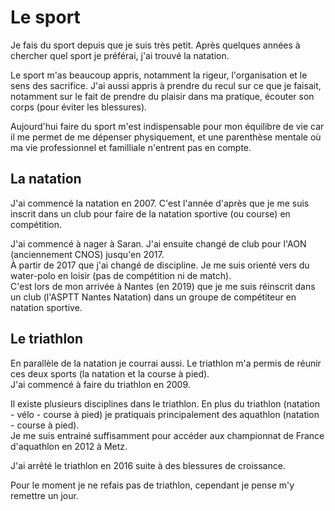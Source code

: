# Le sport

Je fais du sport depuis que je suis très petit. Après quelques années à chercher quel sport je préférai,
j'ai trouvé la natation.

Le sport m'as beaucoup appris, notamment la rigeur, l'organisation et le sens des sacrifice. J'ai aussi appris à prendre du recul
sur ce que je faisait, notamment sur le fait de prendre du plaisir dans ma pratique, écouter son corps (pour éviter les blessures).

Aujourd'hui faire du sport m'est indispensable pour mon équilibre de vie car il me permet de me dépenser physiquement, et une
parenthèse mentale où ma vie professionnel et familliale n'entrent pas en compte.

## La natation

J'ai commencé la natation en 2007. C'est l'année d'après que je me suis inscrit dans un club pour faire
de la natation sportive (ou course) en compétition.

J'ai commencé à nager à Saran. J'ai ensuite changé de club pour l'AON (anciennement CNOS) jusqu'en 2017.  
À partir de 2017 que j'ai changé de discipline. Je me suis orienté vers du water-polo en loisir (pas de compétition ni de match).  
C'est lors de mon arrivée à Nantes (en 2019) que je me suis réinscrit dans un club (l'ASPTT Nantes Natation)
dans un groupe de compétiteur en natation sportive.

## Le triathlon

En parallèle de la natation je courrai aussi. Le triathlon m'a permis de réunir ces deux sports (la natation et la course à pied).  
J'ai commencé à faire du triathlon en 2009.

Il existe plusieurs disciplines dans le triathlon. En plus du triathlon (natation - vélo - course à pied)
je pratiquais principalement des aquathlon (natation - course à pied).  
Je me suis entrainé suffisamment pour accéder aux championnat de France d'aquathlon en 2012 à Metz.

J'ai arrêté le triathlon en 2016 suite à des blessures de croissance.

Pour le moment je ne refais pas de triathlon, cependant je pense m'y remettre un jour.
